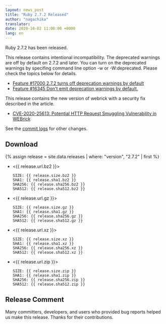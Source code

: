 ```yaml
---
layout: news_post
title: "Ruby 2.7.2 Released"
author: "nagachika"
translator:
date: 2020-10-02 11:00:00 +0000
lang: en
---
```


Ruby 2.7.2 has been released.

This release contains intentional incompatibility. The deprecated warnings are off by default on 2.7.2 and later.
You can turn on the deprecated warnings by specifing command line option -w or -W:deprecated.
Please check the topics below for details.

* [Feature #17000 2.7.2 turns off deprecation warnings by default](https://bugs.ruby-lang.org/issues/17000)
* [Feature #16345 Don't emit deprecation warnings by default.](https://bugs.ruby-lang.org/issues/16345)

This release contains the new version of webrick with a security fix described in the article.

* [CVE-2020-25613: Potential HTTP Request Smuggling Vulnerability in WEBrick](/en/news/2020/09/29/http-request-smuggling-cve-2020-25613/)

See the [commit logs](https://github.com/ruby/ruby/compare/v2_7_1...v2_7_2) for other changes.

## Download

{% assign release = site.data.releases | where: "version", "2.7.2" | first %}

* <{{ release.url.bz2 }}>

      SIZE: {{ release.size.bz2 }}
      SHA1: {{ release.sha1.bz2 }}
      SHA256: {{ release.sha256.bz2 }}
      SHA512: {{ release.sha512.bz2 }}

* <{{ release.url.gz }}>

      SIZE: {{ release.size.gz }}
      SHA1: {{ release.sha1.gz }}
      SHA256: {{ release.sha256.gz }}
      SHA512: {{ release.sha512.gz }}

* <{{ release.url.xz }}>

      SIZE: {{ release.size.xz }}
      SHA1: {{ release.sha1.xz }}
      SHA256: {{ release.sha256.xz }}
      SHA512: {{ release.sha512.xz }}

* <{{ release.url.zip }}>

      SIZE: {{ release.size.zip }}
      SHA1: {{ release.sha1.zip }}
      SHA256: {{ release.sha256.zip }}
      SHA512: {{ release.sha512.zip }}

## Release Comment

Many committers, developers, and users who provided bug reports helped us make this release.
Thanks for their contributions.
